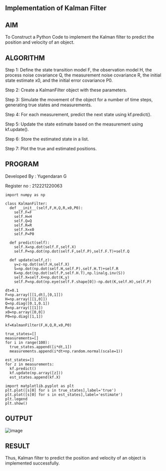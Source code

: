 ## Implementation of Kalman Filter

## AIM
To Construct a Python Code to implement the Kalman filter to predict the position and velocity of an object.

## ALGORITHM
Step 1: Define the state transition model F, the observation model H, the process noise covariance Q, the measurement noise covariance R, the initial state estimate x0, and the initial error covariance P0.

Step 2: Create a KalmanFilter object with these parameters.

Step 3: Simulate the movement of the object for a number of time steps, generating true states and measurements.

Step 4: For each measurement, predict the next state using kf.predict().

Step 5: Update the state estimate based on the measurement using kf.update().

Step 6: Store the estimated state in a list.

Step 7: Plot the true and estimated positions.

## PROGRAM
Developed By : Yugendaran G

Register no : 212221220063
```
import numpy as np

class KalmanFilter:
  def __init__(self,F,H,Q,R,x0,P0):
    self.F=F
    self.H=H
    self.Q=Q
    self.R=R
    self.X=x0
    self.P=P0

  def predict(self):
    self.X=np.dot(self.F,self.X)
    self.P=np.dot(np.dot(self.F,self.P),self.F.T)+self.Q

  def update(self,z):
    y=z-np.dot(self.H,self.X)
    S=np.dot(np.dot(self.H,self.P),self.H.T)+self.R
    K=np.dot(np.dot(self.P,self.H.T),np.linalg.inv(S))
    self.X=self.X+np.dot(K,y)
    self.P=np.dot(np.eye(self.F.shape[0])-np.dot(K,self.H),self.P)

dt=0.1
F=np.array([[1,dt],[0,1]])
H=np.array([[1,0]])
Q=np.diag([0.1,0.1])
R=np.array([[1]])
x0=np.array([0,0])
P0=np.diag([1,1])

kf=KalmanFilter(F,H,Q,R,x0,P0)

true_states=[]
measurements=[]
for i in range(100):
  true_states.append([i*dt,1])
  measurements.append(i*dt+np.random.normal(scale=1))

est_states=[]
for z in measurements:
  kf.predict()
  kf.update(np.array([z]))
  est_states.append(kf.X)

import matplotlib.pyplot as plt
plt.plot([s[0] for s in true_states],label='true')
plt.plot([s[0] for s in est_states],label='estimate')
plt.legend
plt.show()
```
## OUTPUT
![image](https://github.com/Yugendaran/Experiment-4---Implementation-of-Kalman-Filter/assets/128135616/07b11e58-2e7f-4591-a1db-132f0db36aec)


## RESULT
Thus, Kalman filter to predict the position and velocity of an object is implemented successfully.

